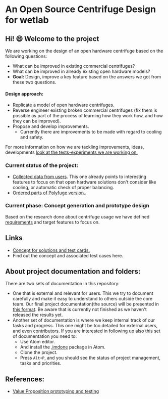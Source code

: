 # An Open Source Centrifuge Design for wetlab

## Hi! 😄 Welcome to the project
We are working on the design of an open hardware centrifuge based on the following questions:
- What can be improved in existing commercial centrifuges?
- What can be improved in already existing open hardware models?
- **Goal:** Design, improve a key feature based on the answers we got from these two questions.
#### Design approach:
- Replicate a model of open hardware centrifuges.
- Reverse engineer existing broken commercial centrifuges (fix them is possible as part of the process of learning how they work how, and how they can be improved).
- Propose and develop improvements.
    - Currently there are improvements to be made with regard to cooling and safety.

For more information on how we are tackling improvements, ideas, developments [look at the tests-experiments we are working on.](https://github.com/FOSH-following-demand/Open-source-Centrifuge-for-WetLab/tree/master/R%26D/test-cards)

### Current status of the project:
- [Collected data from users](https://docs.google.com/forms/d/1zq9jXL4ni4LQY3pLsI8-8exPlcGnMdUV0iULsLTLMks/viewanalytics). This one already points to interesting features to focus on that open hardware solutions don't consider like cooling, or automatic check  of proper balancing.
- [Ordered parts of Polyfuge version.](https://github.com/FOSH-following-demand/Open-source-Centrifuge-for-WetLab/blob/master/R%26D/Polyfuge-BOM.yml).

### Current phase: Concept generation and prototype design
Based on the research done about centrifuge usage we have defined [requirements](https://github.com/FOSH-following-demand/Open-source-Centrifuge-for-WetLab/tree/master/R%26D/Analysis) and target features to focus on.
## Links
- [Concept for solutions and test cards.](https://github.com/FOSH-following-demand/Open-source-Centrifuge-for-WetLab/tree/master/R%26D/test-cards)
- Find out the concept and associated test cases here.

## About project documentation and folders:
There are two sets of documentation in this repository:
- One that is external and relevant for users. This we try to document carefully and make it easy to understand to others outside the core team. Our final project documentation(the source) will be presented in [this format](https://fosh-following-demand.github.io/Open-source-Centrifuge-for-WetLab/). Be aware that is currently not finished as we haven't released the results yet.
- Another set of documentation is where we keep internal track of our tasks and progress. This one might be too detailed for external users, and even contributors. If you are interested in following up also this set of documentation you need to:
  - Use Atom editor.
  - And install the [.imdone](https://atom.io/packages/imdone-atom) package in Atom.
  - Clone the project.
  - Press `Alt+P`, and you should see the status of project management, tasks and priorities.

## References:
- [Value Proposition prototyping and testing](https://issuu.com/business.model.innovation/docs/vpd_sneakpeek/92)
